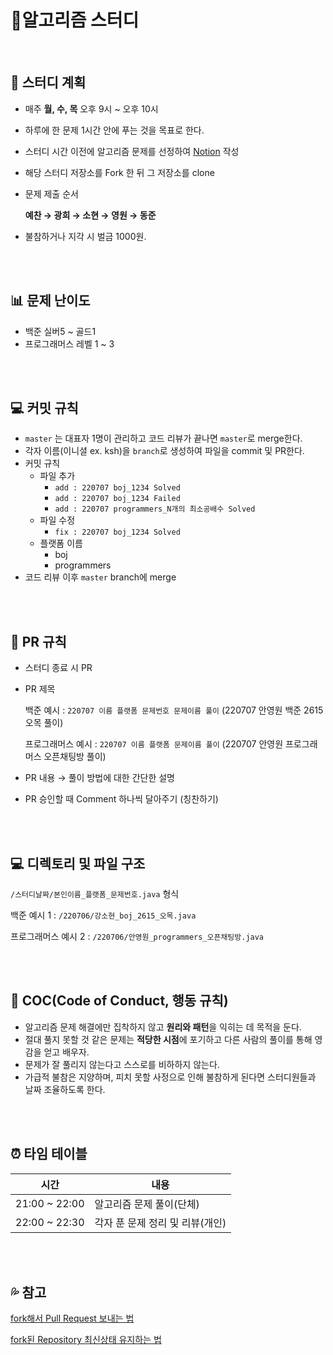 # 🎈**알고리즘 스터디**

<br>

## 📘 스터디 계획

- 매주 **월, 수, 목** 오후 9시 ~ 오후 10시

- 하루에 한 문제 1시간 안에 푸는 것을 목표로 한다.

- 스터디 시간 이전에 알고리즘 문제를 선정하여 [Notion](https://www.notion.so/ksh103/f879e657f3f4413e9eaaa42d9d9f44cf) 작성

- 해당 스터디 저장소를 Fork 한 뒤 그 저장소를 clone

- 문제 제출 순서
  
    **예찬 → 광희 → 소현 → 영원 → 동준**
    
- 불참하거나 지각 시 벌금 1000원.

<br>

<br>

## 📊 문제 난이도

- 백준 실버5 ~ 골드1
- 프로그래머스 레벨 1 ~ 3

<br>

<br>

## 💻 커밋 규칙

- `master` 는 대표자 1명이 관리하고 코드 리뷰가 끝나면 `master`로 merge한다.
- 각자 이름(이니셜 ex. ksh)을 `branch`로 생성하여 파일을 commit 및 PR한다.
- 커밋 규칙
    - 파일 추가
        - `add : 220707 boj_1234 Solved`
        - `add : 220707 boj_1234 Failed`
        - `add : 220707 programmers_N개의 최소공배수 Solved`
    - 파일 수정
        - `fix : 220707 boj_1234 Solved`
    - 플랫폼 이름
        - boj
        - programmers
- 코드 리뷰 이후 `master` branch에 merge

<br>

<br>

## 🍴 PR 규칙

- 스터디 종료 시 PR

- PR 제목

  백준 예시  : `220707 이름 플랫폼 문제번호 문제이름 풀이`  (220707 안영원 백준 2615 오목 풀이) 

  프로그래머스 예시  : `220707 이름 플랫폼 문제이름 풀이`  (220707 안영원 프로그래머스 오픈채팅방 풀이)

- PR 내용 → 풀이 방법에 대한 간단한 설명

- PR 승인할 때 Comment 하나씩 달아주기 (칭찬하기)

<br>

<br>

## 💻 디렉토리 및 파일 구조

`/스터디날짜/본인이름_플랫폼_문제번호.java` 형식

백준 예시 1 : `/220706/강소현_boj_2615_오목.java`

프로그래머스 예시 2 : `/220706/안영원_programmers_오픈채팅방.java`

<br>

<br>

## 🧐 COC(Code of Conduct, 행동 규칙)

- 알고리즘 문제 해결에만 집착하지 않고 **원리와 패턴**을 익히는 데 목적을 둔다.
- 절대 풀지 못할 것 같은 문제는 **적당한 시점**에 포기하고 다른 사람의 풀이를 통해 영감을 얻고 배우자.
- 문제가 잘 풀리지 않는다고 스스로를 비하하지 않는다.
- 가급적 불참은 지양하며, 피치 못할 사정으로 인해 불참하게 된다면 스터디원들과 날짜 조율하도록 한다.

<br>

<br>

## ⏰ 타임 테이블

| 시간 | 내용 |
| --- | --- |
| 21:00 ~ 22:00 | 알고리즘 문제 풀이(단체) |
| 22:00 ~ 22:30 | 각자 푼 문제 정리 및 리뷰(개인) |

<br>

<br>

## 💦 참고

[fork해서 Pull Request 보내는 법](https://wayhome25.github.io/git/2017/07/08/git-first-pull-request-story/)

[fork된 Repository 최신상태 유지하는 법](https://jybaek.tistory.com/775)
